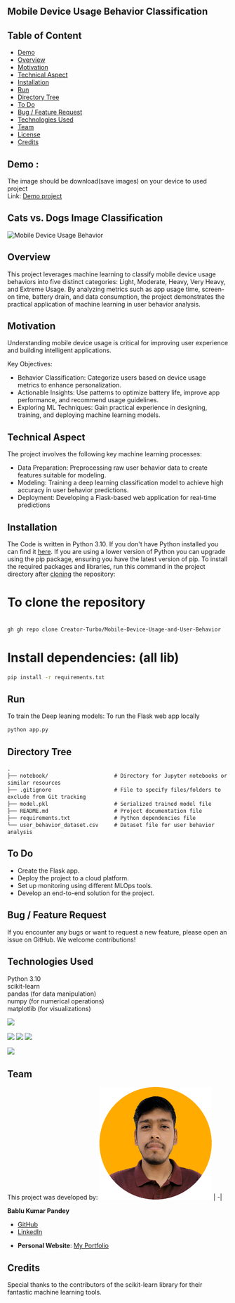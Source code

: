 ## Mobile Device Usage Behavior Classification


## Table of Content
  * [Demo](#demo)
  * [Overview](#overview)
  * [Motivation](#motivation)
  * [Technical Aspect](#technical-aspect)
  * [Installation](#installation)
  * [Run](#run)
  * [Directory Tree](#directory-tree)
  * [To Do](#to-do)
  * [Bug / Feature Request](#bug---feature-request)
  * [Technologies Used](#technologies-used)
  * [Team](#team)
  * [License](#license)
  * [Credits](#credits)


## Demo :
The image should be download(save images) on your device to used project<br>
Link: [Demo project](#)



<!-- <!-- [![](https://imgur.com/s4FWb9b)](https://ipcc.rohitswami.com) -->
## Cats vs. Dogs Image Classification
![Mobile Device Usage Behavior](https://i.imgur.com/1CZb4eR.png)

## Overview
This project leverages machine learning to classify mobile device usage behaviors into five distinct categories: Light, Moderate, Heavy, Very Heavy, and Extreme Usage. By analyzing metrics such as app usage time, screen-on time, battery drain, and data consumption, the project demonstrates the practical application of machine learning in user behavior analysis.


## Motivation
Understanding mobile device usage is critical for improving user experience and building intelligent applications.

Key Objectives:
 - Behavior Classification: Categorize users based on device usage metrics to enhance personalization.
 - Actionable Insights: Use patterns to optimize battery life, improve app performance, and recommend usage guidelines.
 - Exploring ML Techniques: Gain practical experience in designing, training, and deploying machine learning models.

## Technical Aspect

The project involves the following key machine learning processes:

  - Data Preparation: Preprocessing raw user behavior data to create features suitable for modeling.
  - Modeling: Training a deep learning classification model to achieve high accuracy in user behavior predictions.
  - Deployment: Developing a Flask-based web application for real-time predictions


## Installation
The Code is written in Python 3.10. If you don't have Python installed you can find it [here](https://www.python.org/downloads/). If you are using a lower version of Python you can upgrade using the pip package, ensuring you have the latest version of pip. To install the required packages and libraries, run this command in the project directory after [cloning](https://www.howtogeek.com/451360/how-to-clone-a-github-repository/) the repository:

# To clone the repository

```bash

gh gh repo clone Creator-Turbo/Mobile-Device-Usage-and-User-Behavior

```
# Install dependencies: (all lib)
```bash
pip install -r requirements.txt
```



## Run
To train the Deep leaning models:
 To run the Flask web app locally
```bash
python app.py

```

## Directory Tree 
```
.
├── notebook/                     # Directory for Jupyter notebooks or similar resources
├── .gitignore                    # File to specify files/folders to exclude from Git tracking
├── model.pkl                     # Serialized trained model file
├── README.md                     # Project documentation file
├── requirements.txt              # Python dependencies file
└── user_behavior_dataset.csv     # Dataset file for user behavior analysis

```

## To Do
- Create the Flask app.
- Deploy the project to a cloud platform.
- Set up monitoring using different MLOps tools.
- Develop an end-to-end solution for the project.


## Bug / Feature Request
If you encounter any bugs or want to request a new feature, please open an issue on GitHub. We welcome contributions!




## Technologies Used
Python 3.10<br> 
scikit-learn<br>
pandas (for data manipulation) <br>
numpy (for numerical operations)  <br>
matplotlib (for visualizations) <br>



![](https://forthebadge.com/images/badges/made-with-python.svg)


[<img target="_blank" src="https://upload.wikimedia.org/wikipedia/commons/thumb/0/05/Scikit_learn_logo_small.svg/260px-Scikit_learn_logo_small.svg.png" width=170>](https://pandas.pydata.org/docs/)
[<img target="_blank" src="https://miro.medium.com/v2/resize:fit:720/format:webp/0*RWkQ0Fziw792xa0S" width=170>](https://pandas.pydata.org/docs/)
  [<img target="_blank" src="https://encrypted-tbn0.gstatic.com/images?q=tbn:ANd9GcSDzf1RMK1iHKjAswDiqbFB8f3by6mLO89eir-Q4LJioPuq9yOrhvpw2d3Ms1u8NLlzsMQ&usqp=CAU" width=280>](https://matplotlib.org/stable/index.html) 

 [<img target="_blank" src="https://upload.wikimedia.org/wikipedia/commons/thumb/3/31/NumPy_logo_2020.svg/512px-NumPy_logo_2020.svg.png" width=200>](https://aws.amazon.com/s3/) 


## Team
This project was developed by:
[![Bablu kumar pandey](https://github.com/Creator-Turbo/images-/blob/main/resized_image.png?raw=true)](ressume_link) |
-|


**Bablu Kumar Pandey**


- [GitHub](https://github.com/Creator-Turbo)  
- [LinkedIn](https://www.linkedin.com/in/bablu-kumar-pandey-313764286/)
* **Personal Website**: [My Portfolio](https://creator-turbo.github.io/Creator-Turbo-Portfolio-website/)





## Credits

Special thanks to the contributors of the scikit-learn library for their fantastic machine learning tools.


